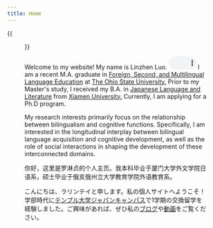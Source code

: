 ```yaml
---
title: Home
---
```


{{<figure src="/media/Photo.JPG" title="Me at the Bachelor's Graduation in Jiannan Auditorium" width="450">}}


Welcome to my website! My name is Linzhen Luo. <audio controls="" style="width: 15%; height: 30px;"> <source src="/media/Name.mp4"> Your browser does not support the audio element. </audio> I am a recent M.A. graduate in [Foreign, Second, and Multilingual Language Education](https://ehe.osu.edu/graduate/foreign-second-and-multilingual-language-education) at [The Ohio State University.](https://www.osu.edu/) Prior to my Master's study, I received my B.A. in [Japanese Language and Literature](https://cflc.xmu.edu.cn/) from [Xiamen University.](https://www.xmu.edu.cn) Currently, I am applying for a Ph.D program.

My research interests primarily focus on the relationship between bilingualism and cognitive functions. Specifically, I am interested in the longitudinal interplay between bilingual language acquisition and cognitive development, as well as the role of social interactions in shaping the development of these interconnected domains.

你好，这里是罗淋贞的个人主页。我本科毕业于厦门大学外文学院日语系，硕士毕业于俄亥俄州立大学教育学院外语教育系。

こんにちは、ラリンテイと申します。私の個人サイトへようこそ！学部時代に[テンプル大学ジャパンキャンパス](https://www.tuj.ac.jp/jp)で1学期の交換留学を経験しました。ご興味があれば、ぜひ私の[ブログ](https://beckyllz.design.blog)や[動画](https://youtu.be/bisOIGIX36M)をご覧ください。





